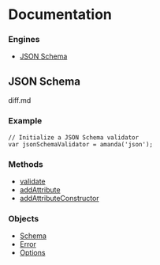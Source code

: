 <a name="documentation"></a>
# Documentation

### Engines

* [JSON Schema](#jsonSchema)

<a name="jsonSchema"></a>
## JSON Schema

diff.md

### Example

```
// Initialize a JSON Schema validator
var jsonSchemaValidator = amanda('json');
```

<a name="methods"></a>
### Methods

* [validate](https://github.com/Baggz/Amanda/tree/master/docs/json/methods/validate.md#validate)
* [addAttribute](https://github.com/Baggz/Amanda/tree/master/docs/json/methods/validate.md#addAttribute)
* [addAttributeConstructor](https://github.com/Baggz/Amanda/tree/master/docs/json/methods/validate.md#addAttributeConstructor)

<a name="objects"></a>
### Objects

* [Schema](https://github.com/Baggz/Amanda/tree/master/docs/json/objects/schema.md#schema)
* [Error](https://github.com/Baggz/Amanda/tree/master/docs/json/objects/error.md#error)
* [Options](https://github.com/Baggz/Amanda/tree/master/docs/json/objects/options.md#options)